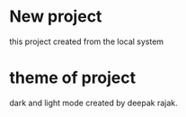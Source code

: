 # New project
this project created from the local system
# theme of project
dark and light mode
created by deepak rajak.

